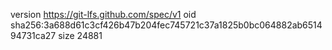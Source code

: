 version https://git-lfs.github.com/spec/v1
oid sha256:3a688d61c3cf426b47b204fec745721c37a1825b0bc064882ab651494731ca27
size 24881

